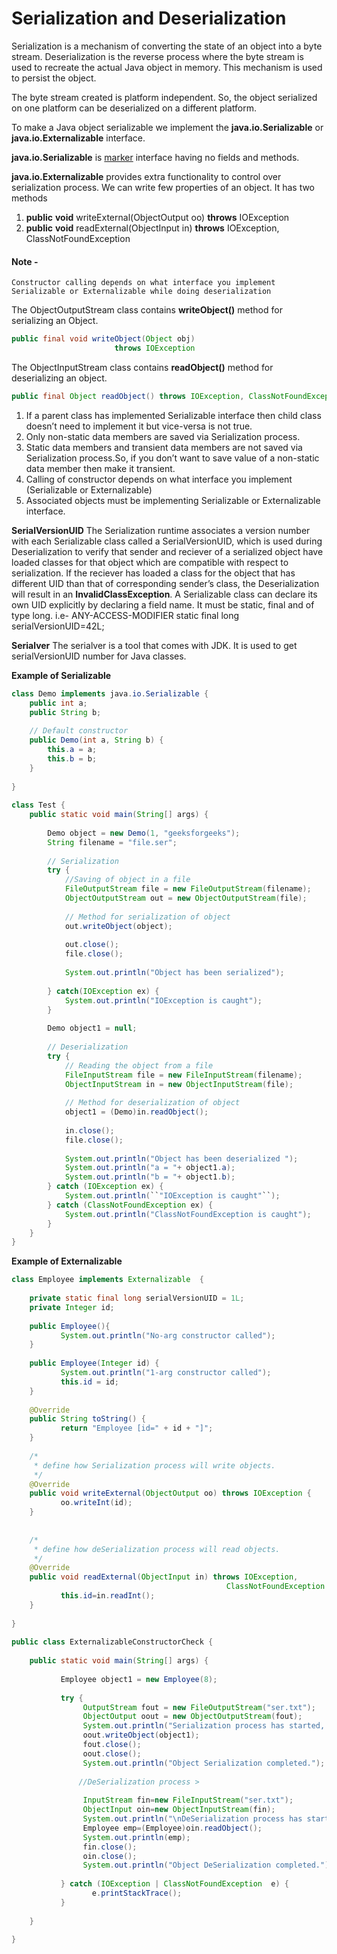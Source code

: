 # Serialization and Deserialization

Serialization is a mechanism of converting the state of an object into a byte stream. Deserialization is the reverse process where the byte stream is used to recreate the actual Java object in memory. This mechanism is used to persist the object.

The byte stream created is platform independent. So, the object serialized on one platform can be deserialized on a different platform.

To make a Java object serializable we implement the **java.io.Serializable** or **java.io.Externalizable** interface.

**java.io.Serializable** is [marker](../marker_interface/README.md) interface having no fields and methods.

**java.io.Externalizable** provides extra functionality to control over serialization process. We can write few properties of an object. It has two methods 

1. **public** **void** writeExternal(ObjectOutput oo) **throws** IOException
2. **public** **void** readExternal(ObjectInput in) **throws** IOException,  ClassNotFoundException



#### Note - 

```
Constructor calling depends on what interface you implement Serializable or Externalizable while doing deserialization
```



The ObjectOutputStream class contains **writeObject()** method for serializing an Object.

```java
public final void writeObject(Object obj)
                       throws IOException
```

The ObjectInputStream class contains **readObject()** method for deserializing an object.

```java
public final Object readObject() throws IOException, ClassNotFoundException
```



1. If a parent class has implemented Serializable interface then child class doesn’t need to implement it but vice-versa is not true.
2. Only non-static data members are saved via Serialization process.
3. Static data members and transient data members are not saved via Serialization process.So, if you don’t want to save value of a non-static data member then make it transient.
4. Calling of constructor depends on what interface you implement (Serializable or Externalizable)
5. Associated objects must be implementing Serializable or Externalizable interface.



**SerialVersionUID**
The Serialization runtime associates a version number with each Serializable class called a SerialVersionUID, which is used during Deserialization to verify that sender and reciever of a serialized object have loaded classes for that object which are compatible with respect to serialization. If the reciever has loaded a class for the object that has different UID than that of corresponding sender’s class, the Deserialization will result in an **InvalidClassException**. A Serializable class can declare its own UID explicitly by declaring a field name.
It must be static, final and of type long.
i.e- ANY-ACCESS-MODIFIER static final long serialVersionUID=42L;



**Serialver**
The serialver is a tool that comes with JDK. It is used to get serialVersionUID number for Java classes.



**Example of Serializable**

```java
class Demo implements java.io.Serializable { 
    public int a; 
    public String b; 
 
    // Default constructor 
    public Demo(int a, String b) { 
        this.a = a; 
        this.b = b; 
    } 
 
} 
 
class Test { 
    public static void main(String[] args) {
        
        Demo object = new Demo(1, "geeksforgeeks"); 
        String filename = "file.ser"; 
         
        // Serialization  
        try {    
            //Saving of object in a file 
            FileOutputStream file = new FileOutputStream(filename); 
            ObjectOutputStream out = new ObjectOutputStream(file); 
             
            // Method for serialization of object 
            out.writeObject(object); 
             
            out.close(); 
            file.close(); 
             
            System.out.println("Object has been serialized"); 
 
        } catch(IOException ex) { 
            System.out.println("IOException is caught"); 
        } 
 
        Demo object1 = null; 
 
        // Deserialization 
        try {    
            // Reading the object from a file 
            FileInputStream file = new FileInputStream(filename); 
            ObjectInputStream in = new ObjectInputStream(file); 
             
            // Method for deserialization of object 
            object1 = (Demo)in.readObject(); 
             
            in.close(); 
            file.close(); 
             
            System.out.println("Object has been deserialized "); 
            System.out.println("a = "+ object1.a); 
            System.out.println("b = "+ object1.b); 
        } catch (IOException ex) { 
            System.out.println(``"IOException is caught"``); 
        } catch (ClassNotFoundException ex) { 
            System.out.println("ClassNotFoundException is caught"); 
        }  
    } 
} 
```





**Example of Externalizable**

```java
class Employee implements Externalizable  {
    
    private static final long serialVersionUID = 1L;
    private Integer id;
    
    public Employee(){
           System.out.println("No-arg constructor called");
    }
    
    public Employee(Integer id) {
           System.out.println("1-arg constructor called");
           this.id = id;
    }
 
    @Override
    public String toString() {
           return "Employee [id=" + id + "]";
    }
 
    /*
     * define how Serialization process will write objects.  
     */
    @Override
    public void writeExternal(ObjectOutput oo) throws IOException {
           oo.writeInt(id);
    }
    
 
    /*
     * define how deSerialization process will read objects.  
     */
    @Override
    public void readExternal(ObjectInput in) throws IOException,  
    											ClassNotFoundException {
           this.id=in.readInt();
    }
 
}
 
public class ExternalizableConstructorCheck {
 
    public static void main(String[] args) {
 
           Employee object1 = new Employee(8);
 
           try {
               	OutputStream fout = new FileOutputStream("ser.txt");
               	ObjectOutput oout = new ObjectOutputStream(fout);
               	System.out.println("Serialization process has started, serializing employee objects...");
               	oout.writeObject(object1);
               	fout.close();
               	oout.close();
               	System.out.println("Object Serialization completed.");                 
 
               //DeSerialization process >               
                  
               	InputStream fin=new FileInputStream("ser.txt");
               	ObjectInput oin=new ObjectInputStream(fin);
               	System.out.println("\nDeSerialization process has started, displaying employee objects...");
               	Employee emp=(Employee)oin.readObject();
               	System.out.println(emp);
               	fin.close();
         		oin.close();
         		System.out.println("Object DeSerialization completed.");             
                  
           } catch (IOException | ClassNotFoundException  e) {
                  e.printStackTrace();
           }
 
    }
 
}
```

